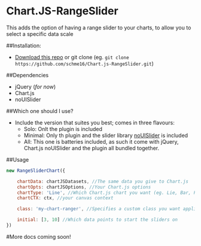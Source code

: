 # Chart.JS-RangeSlider
This adds the option of having a range slider to your charts, to allow you to select a specific data scale



##Installation:
 - [Download this repo](https://github.com/schme16/Chart.js-RangeSlider/archive/master.zip) or git clone (eg. `git clone https://github.com/schme16/Chart.js-RangeSlider.git`)

##Dependencies
 - jQuery (_for now_)
 - Chart.js
 - noUISlider

##Which one should I use?
 - Include the version that suites you best; comes in three flavours:
   - Solo: Onlt the plugin is included
   - Minimal: Only th plugin and the slider library [noUISlider](https://github.com/leongersen/noUiSlider) is included
   - All: This one is batteries included, as such it come with jQuery, Chart.js noUISlider and the plugin all bundled together.
  
##Usage
```javascript
new RangeSliderChart({

	chartData: chartJSDatasets, //The same data you give to Chart.js
	chartOpts: chartJSOptions, //Your Chart.js options
	chartType: 'Line', //Which Chart.js chart you want (eg. Lie, Bar, Pie, etc.)
	chartCTX: ctx, //your canvas context

	class: 'my-chart-ranger', //Specifies a custom class you want applied to your sliders

	initial: [3, 10] //Which data points to start the sliders on
})
```


#More docs coming soon!